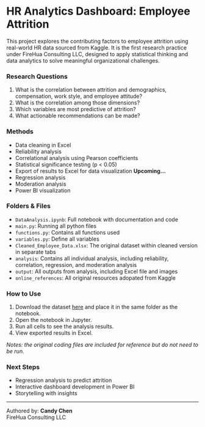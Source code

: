 # HR Analytics Dashboard: Employee Attrition

This project explores the contributing factors to employee attrition using real-world HR data sourced from Kaggle. It is the first research practice under FireHua Consulting LLC, designed to apply statistical thinking and data analytics to solve meaningful organizational challenges.

### Research Questions
1. What is the correlation between attrition and demographics, compensation, work style, and employee attitude?
2. What is the correlation among those dimensions?
3. Which variables are most predictive of attrition?
4. What actionable recommendations can be made?

### Methods
- Data cleaning in Excel
- Reliability analysis
- Correlational analysis using Pearson coefficients
- Statistical significance testing (p < 0.05)
- Export of results to Excel for data visualization
**Upcoming...**
- Regression analysis 
- Moderation analysis 
- Power BI visualization

### Folders & Files
- `DataAnalysis.ipynb`: Full notebook with documentation and code
- `main.py`: Running all python files 
- `functions.py`: Contains all functions used 
- `variables.py`: Define all variables 
- `Cleaned_Employee_Data.xlsx`: The original dataset within cleaned version in separate tabs 
- `analysis`: Contains all individual analysis, including reliability, correlation, regression, and moderation analysis 
- `output`: All outputs from analysis, including Excel file and images
- `online_references`: All original resources adopated from Kaggle

### How to Use
1. Download the dataset [here](./Cleaned_Employee_Data.xlsx) and place it in the same folder as the notebook.
2. Open the notebook in Jupyter.
3. Run all cells to see the analysis results.
4. View exported results in Excel.

*Notes: the original coding files are included for reference but do not need to be run.*

### Next Steps
- Regression analysis to predict attrition
- Interactive dashboard development in Power BI
- Storytelling with insights

---

Authored by: **Candy Chen**  
FireHua Consulting LLC
